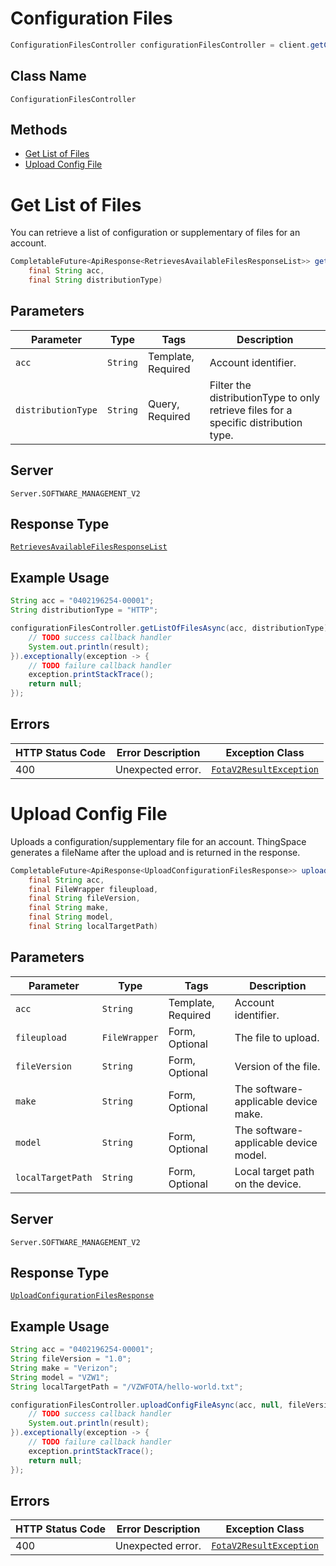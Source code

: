 # Configuration Files

```java
ConfigurationFilesController configurationFilesController = client.getConfigurationFilesController();
```

## Class Name

`ConfigurationFilesController`

## Methods

* [Get List of Files](../../doc/controllers/configuration-files.md#get-list-of-files)
* [Upload Config File](../../doc/controllers/configuration-files.md#upload-config-file)


# Get List of Files

You can retrieve a list of configuration or supplementary of files for an account.

```java
CompletableFuture<ApiResponse<RetrievesAvailableFilesResponseList>> getListOfFilesAsync(
    final String acc,
    final String distributionType)
```

## Parameters

| Parameter | Type | Tags | Description |
|  --- | --- | --- | --- |
| `acc` | `String` | Template, Required | Account identifier. |
| `distributionType` | `String` | Query, Required | Filter the distributionType to only retrieve files for a specific distribution type. |

## Server

`Server.SOFTWARE_MANAGEMENT_V2`

## Response Type

[`RetrievesAvailableFilesResponseList`](../../doc/models/retrieves-available-files-response-list.md)

## Example Usage

```java
String acc = "0402196254-00001";
String distributionType = "HTTP";

configurationFilesController.getListOfFilesAsync(acc, distributionType).thenAccept(result -> {
    // TODO success callback handler
    System.out.println(result);
}).exceptionally(exception -> {
    // TODO failure callback handler
    exception.printStackTrace();
    return null;
});
```

## Errors

| HTTP Status Code | Error Description | Exception Class |
|  --- | --- | --- |
| 400 | Unexpected error. | [`FotaV2ResultException`](../../doc/models/fota-v2-result-exception.md) |


# Upload Config File

Uploads a configuration/supplementary file for an account. ThingSpace generates a fileName after the upload and is returned in the response.

```java
CompletableFuture<ApiResponse<UploadConfigurationFilesResponse>> uploadConfigFileAsync(
    final String acc,
    final FileWrapper fileupload,
    final String fileVersion,
    final String make,
    final String model,
    final String localTargetPath)
```

## Parameters

| Parameter | Type | Tags | Description |
|  --- | --- | --- | --- |
| `acc` | `String` | Template, Required | Account identifier. |
| `fileupload` | `FileWrapper` | Form, Optional | The file to upload. |
| `fileVersion` | `String` | Form, Optional | Version of the file. |
| `make` | `String` | Form, Optional | The software-applicable device make. |
| `model` | `String` | Form, Optional | The software-applicable device model. |
| `localTargetPath` | `String` | Form, Optional | Local target path on the device. |

## Server

`Server.SOFTWARE_MANAGEMENT_V2`

## Response Type

[`UploadConfigurationFilesResponse`](../../doc/models/upload-configuration-files-response.md)

## Example Usage

```java
String acc = "0402196254-00001";
String fileVersion = "1.0";
String make = "Verizon";
String model = "VZW1";
String localTargetPath = "/VZWFOTA/hello-world.txt";

configurationFilesController.uploadConfigFileAsync(acc, null, fileVersion, make, model, localTargetPath).thenAccept(result -> {
    // TODO success callback handler
    System.out.println(result);
}).exceptionally(exception -> {
    // TODO failure callback handler
    exception.printStackTrace();
    return null;
});
```

## Errors

| HTTP Status Code | Error Description | Exception Class |
|  --- | --- | --- |
| 400 | Unexpected error. | [`FotaV2ResultException`](../../doc/models/fota-v2-result-exception.md) |


